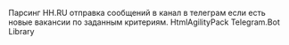 Парсинг HH.RU отправка сообщений в канал в телеграм если есть новые вакансии по заданным критериям.
HtmlAgilityPack
Telegram.Bot Library
